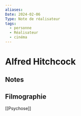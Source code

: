 ```yaml
---
aliases: 
Date: 2024-02-06
Type: Note de réalisateur
tags:
  - personne
  - Réalisateur
  - cinéma
---
```

# Alfred Hitchcock

## Notes

## Filmographie
[[Psychose]]